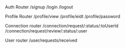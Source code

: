 Auth Router
/signup
/login
/logout

Profile Router
/profile/view
/profile/eidt
/profile/password

Connection router
/connection/request/:status/:toUserId
/connection/request/review/:status/:user

User router
/user/requests/received